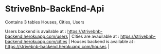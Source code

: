 # StriveBnb-BackEnd-Api
 Contains 3 tables Houses, Cities, Users
 
 Users backend is available at : https://strivebnb-backend.herokuapp.com/users |
 Cities are avauilable at : https://strivebnb-backend.herokuapp.com/cities |
 Houses backend is available at : https://strivebnb-backend.herokuapp.com/houses |
